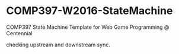 # COMP397-W2016-StateMachine

COMP397 State Machine Template for Web Game Programming @ Centennial

checking upstream and downstream sync. 
